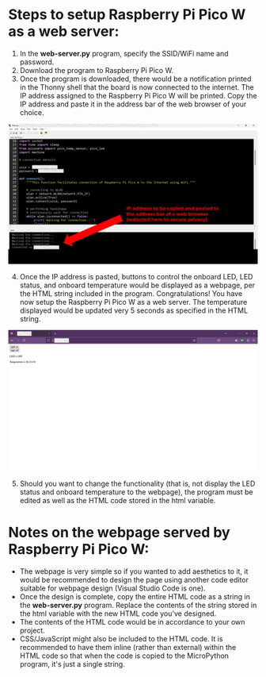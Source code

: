 # Steps to setup Raspberry Pi Pico W as a web server:

1. In the <b>web-server.py</b> program, specify the SSID/WiFi name and password.
2. Download the program to Raspberry Pi Pico W. 
3. Once the program is downloaded, there would be a notification printed in the Thonny shell that the board is now connected to the internet. The IP address assigned to the Raspberry Pi Pico W will be printed. Copy the IP address and paste it in the address bar of the web browser of your choice.

![Web server program with IP address printed in the Shell](https://github.com/ajgquional/rpi-picow-micropython/blob/95c73ebee50110376830a726ae55c5995a6bc26e/Web/Web%20Server/RPi-Pico-W-web-server-address.PNG)

4. Once the IP address is pasted, buttons to control the onboard LED, LED status, and onboard temperature would be displayed as a webpage, per the HTML string included in the program. Congratulations! You have now setup the Raspberry Pi Pico W as a web server. The temperature displayed would be updated very 5 seconds as specified in the HTML string.

![LED status and onboard temperature displayed in the webpage](https://github.com/ajgquional/rpi-picow-micropython/blob/95c73ebee50110376830a726ae55c5995a6bc26e/Web/Web%20Server/RPi-Pico-W-as-web-server.PNG)

5. Should you want to change the functionality (that is, not display the LED status and onboard temperature to the webpage), the program must be edited as well as the HTML code stored in the html variable.

# Notes on the webpage served by Raspberry Pi Pico W:

* The webpage is very simple so if you wanted to add aesthetics to it, it would be recommended to design the page using another code editor suitable for webpage design (Visual Studio Code is one).
* Once the design is complete, copy the entire HTML code as a string in the <b>web-server.py</b> program. Replace the contents of the string stored in the html variable with the new HTML code you've designed.
* The contents of the HTML code would be in accordance to your own project.
* CSS/JavaScript might also be included to the HTML code. It is recommended to have them inline (rather than external) within the HTML code so that when the code is copied to the MicroPython program, it's just a single string.
